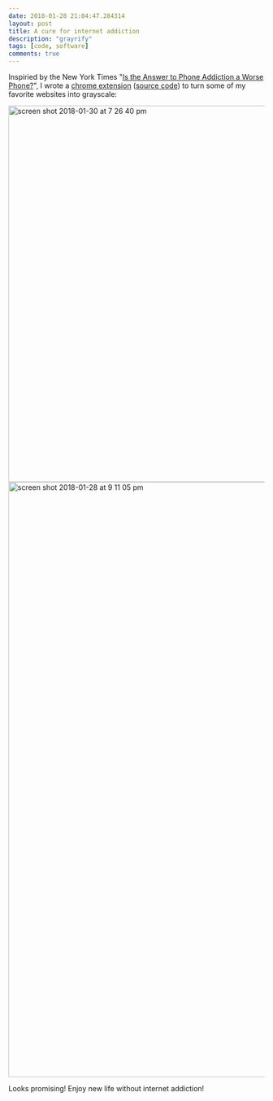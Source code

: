 ```yaml
---
date: 2018-01-28 21:04:47.284314
layout: post
title: A cure for internet addiction
description: "grayrify"
tags: [code, software]
comments: true
---
```


Inspiried by the New York Times "[Is the Answer to Phone Addiction a Worse Phone?](https://www.nytimes.com/2018/01/12/technology/grayscale-phone.html)", I wrote a [chrome extension](https://chrome.google.com/webstore/detail/grayrify/ohkgcfmojbociedoljnnbopllifkfoim) ([source code](https://github.com/seanschang/Grayrify)) to turn some of my favorite websites into grayscale:

<img width="740" alt="screen shot 2018-01-30 at 7 26 40 pm" src="https://user-images.githubusercontent.com/5177427/35599619-9b0de512-05f7-11e8-8e9f-583d677c168c.png">

<img width="1170" alt="screen shot 2018-01-28 at 9 11 05 pm" src="https://user-images.githubusercontent.com/5177427/35490749-d4f5da16-046f-11e8-8afa-0cf44c9e14fb.png">

Looks promising! Enjoy new life without internet addiction!

